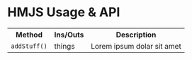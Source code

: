 # HMJS Usage & API

<table width="100%">
<tr>
    <th>Method</th>
    <th>Ins/Outs</th>
    <th>Description</th>
</tr>
<tr>
    <td><code>addStuff()</code></td>
    <td>things</td>
    <td>Lorem ipsum dolar sit amet</td>
</tr>
</table>